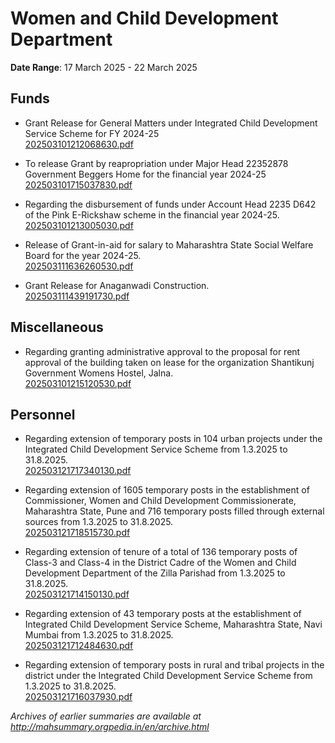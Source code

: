 # Women and Child Development Department

**Date Range**: 17 March 2025 - 22 March 2025


## Funds
- Grant Release for General Matters under Integrated Child Development Service Scheme for FY 2024-25\
  [202503101212068630.pdf](https://gr.maharashtra.gov.in/Site/Upload/Government%20Resolutions/English/202503101212068630.pdf)

- To release Grant by reapropriation under Major Head 22352878 Government Beggers Home for the financial year 2024-25\
  [202503101715037830.pdf](https://gr.maharashtra.gov.in/Site/Upload/Government%20Resolutions/English/202503101715037830.pdf)

- Regarding the disbursement of funds under Account Head 2235 D642 of the Pink E-Rickshaw scheme in the financial year 2024-25.\
  [202503101213005030.pdf](https://gr.maharashtra.gov.in/Site/Upload/Government%20Resolutions/English/202503101213005030.pdf)

- Release of Grant-in-aid for salary to Maharashtra State Social Welfare Board for the year 2024-25.\
  [202503111636260530.pdf](https://gr.maharashtra.gov.in/Site/Upload/Government%20Resolutions/English/202503111636260530.pdf)

- Grant Release for Anaganwadi Construction.\
  [202503111439191730.pdf](https://gr.maharashtra.gov.in/Site/Upload/Government%20Resolutions/English/202503111439191730.pdf)

## Miscellaneous
- Regarding granting administrative approval to the proposal for rent approval of the building taken on lease for the organization Shantikunj Government Womens Hostel, Jalna.\
  [202503101215120530.pdf](https://gr.maharashtra.gov.in/Site/Upload/Government%20Resolutions/English/202503101215120530.pdf)

## Personnel
- Regarding extension of temporary posts in 104 urban projects under the Integrated Child Development Service Scheme from 1.3.2025 to 31.8.2025.\
  [202503121717340130.pdf](https://gr.maharashtra.gov.in/Site/Upload/Government%20Resolutions/English/202503121717340130.pdf)

- Regarding extension of 1605 temporary posts in the establishment of Commissioner, Women and Child Development Commissionerate, Maharashtra State, Pune and 716 temporary posts filled through external sources from 1.3.2025 to 31.8.2025.\
  [202503121718515730.pdf](https://gr.maharashtra.gov.in/Site/Upload/Government%20Resolutions/English/202503121718515730.pdf)

- Regarding extension of tenure of a total of 136 temporary posts of Class-3 and Class-4 in the District Cadre of the Women and Child Development Department of the Zilla Parishad from 1.3.2025 to 31.8.2025.\
  [202503121714150130.pdf](https://gr.maharashtra.gov.in/Site/Upload/Government%20Resolutions/English/202503121714150130.pdf)

- Regarding extension of 43 temporary posts at the establishment of Integrated Child Development Service Scheme, Maharashtra State, Navi Mumbai from 1.3.2025 to 31.8.2025.\
  [202503121712484630.pdf](https://gr.maharashtra.gov.in/Site/Upload/Government%20Resolutions/English/202503121712484630.pdf)

- Regarding extension of temporary posts in rural and tribal projects in the district under the Integrated Child Development Service Scheme from 1.3.2025 to 31.8.2025.\
  [202503121716037930.pdf](https://gr.maharashtra.gov.in/Site/Upload/Government%20Resolutions/English/202503121716037930.pdf)


*Archives of earlier summaries are available at http://mahsummary.orgpedia.in/en/archive.html*